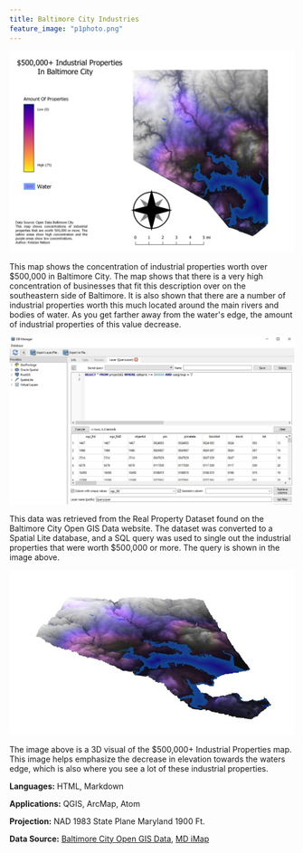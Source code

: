 ```yaml
---
title: Baltimore City Industries
feature_image: "p1photo.png"
---
```


![](project1map.jpg)

This map shows the concentration of industrial properties
 worth over $500,000 in Baltimore City. The map shows that there is a very high concentration
 of businesses that fit this description over on the southeastern side of Baltimore.
 It is also shown that there are a number of industrial properties worth this much located
 around the main rivers and bodies of water. As you get farther away from the water's edge, the amount
 of industrial properties of this value decrease.

![](query.jpg)

 This data was retrieved from the Real Property Dataset
 found on the Baltimore City Open GIS Data website. The dataset was converted
 to a Spatial Lite database, and a SQL query was used to single out the industrial
 properties that were worth $500,000 or more. The query is shown in the image above.

![](3dmapv2.jpg)

The image above is a 3D visual of the $500,000+ Industrial Properties map.
This image helps emphasize the decrease in elevation towards the waters edge, which
is also where you see a lot of these industrial properties.

 __Languages:__ HTML, Markdown

 __Applications:__ QGIS, ArcMap, Atom

 __Projection:__ NAD 1983 State Plane Maryland 1900 Ft.

 __Data Source:__ [Baltimore City Open GIS Data](http://gis-baltimore.opendata.arcgis.com/),
 [MD iMap](https://imap.maryland.gov/Pages/lidar-dem-download-files.aspx)
